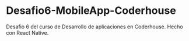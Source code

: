 # Desafio6-MobileApp-Coderhouse
Desafio 6 del curso de Desarrollo de aplicaciones en Coderhouse. Hecho con React Native.
